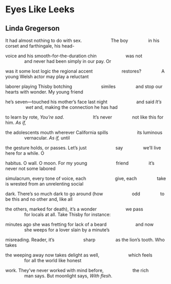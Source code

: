 # Eyes Like Leeks
## Linda Gregerson
It had almost nothing to do with sex.
                      The boy
               in his corset and farthingale, his head-

voice and his smooth-for-the-duration chin
                      was not
               and never had been simply in our pay. Or

was it some lost logic the regional accent
                      restores?
               A young Welsh actor may play a reluctant

laborer playing Thisby botching
                      similes
               and stop our hearts with wonder. My young friend

he’s seven—touched his mother’s face last night
                      and said _It’s_
                _wet_ and, making the connection he has had

to learn by rote, _You’re sad_.
                      It’s never
               not like this for him. _As if,_

the adolescents mouth wherever California spills
                      its luminous
               vernacular. _As if,_ until

the gesture holds, or passes. Let’s just
                      say
               we’ll live here for a while. O

habitus. O wall. O moon. For my young
                      friend
               it’s never not some labored

simulacrum, every tone of voice, each
                      give, each
               take is wrested from an unrelenting social

dark. There’s so much dark to go around (how
                      odd
               to be this and no other and, like all

the others, marked for death), it’s a wonder
                      we pass
               for locals at all. Take Thisby for instance:

minutes ago she was fretting for lack of a beard
                      and now
               she weeps for a lover slain by a minute’s

misreading. Reader, it’s
                      sharp
               as the lion’s tooth. Who takes

the weeping away now takes delight as well,
                      which feels
               for all the world like honest

work. They’ve never worked with mind before,
                      the rich
               man says. But moonlight says, _With flesh_.
